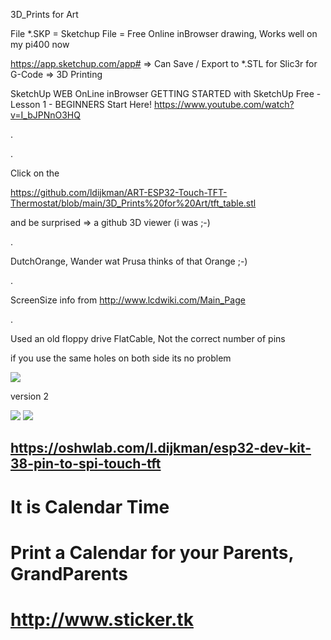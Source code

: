 3D_Prints for Art

File *.SKP = Sketchup File = Free Online inBrowser drawing, Works well on my pi400 now

https://app.sketchup.com/app#   => Can Save / Export to *.STL for Slic3r for G-Code => 3D Printing

SketchUp WEB OnLine inBrowser GETTING STARTED with SketchUp Free - Lesson 1 - BEGINNERS Start Here! https://www.youtube.com/watch?v=I_bJPNnO3HQ

.

.

Click on the

https://github.com/ldijkman/ART-ESP32-Touch-TFT-Thermostat/blob/main/3D_Prints%20for%20Art/tft_table.stl

and be surprised => a github 3D viewer (i was ;-)

.

DutchOrange, Wander wat Prusa thinks of that Orange ;-)

.

ScreenSize info from http://www.lcdwiki.com/Main_Page

.

Used an old floppy drive FlatCable, Not the correct number of pins 

if you use the same holes on both side its no problem

<img src="https://github.com/ldijkman/ART-ESP32-Touch-TFT-Thermostat/blob/main/3D_Prints%20for%20Art/tft_table.jpg">

 
 
 version 2
 
 <img src="https://github.com/ldijkman/ART-ESP32-Touch-TFT-Thermostat/blob/main/3D_Prints%20for%20Art/version2.jpg">
 
 
 
  <img src="https://github.com/ldijkman/ART-ESP32-Touch-TFT-Thermostat/blob/main/3D_Prints%20for%20Art/version_2.jpg">
  
  
  
##  https://oshwlab.com/l.dijkman/esp32-dev-kit-38-pin-to-spi-touch-tft


                      
                      
# It is Calendar Time
# Print a Calendar for your Parents, GrandParents
# http://www.sticker.tk
